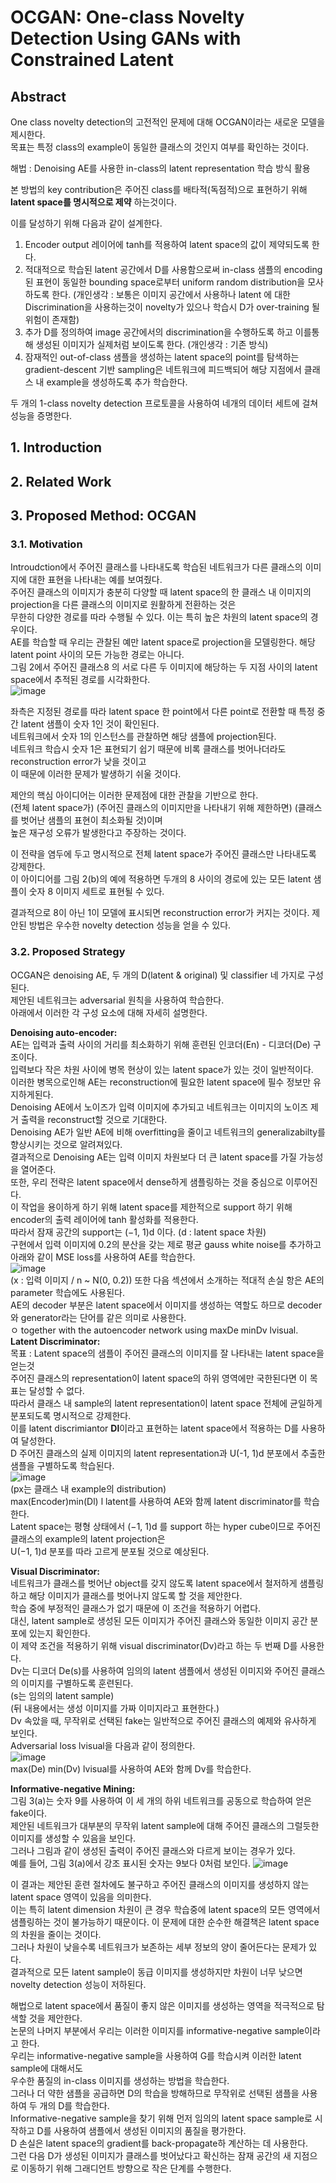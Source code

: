 # OCGAN: One-class Novelty Detection Using GANs with Constrained Latent

## Abstract
One class novelty detection의 고전적인 문제에 대해 OCGAN이라는 새로운 모델을 제시한다.  
목표는 특정 class의 example이 동일한 클래스의 것인지 여부를 확인하는 것이다.  

해법 : Denoising AE를 사용한 in-class의 latent representation 학습 방식 활용  
  
본 방법의 key contribution은 주어진 class를 배타적(독점적)으로 표현하기 위해 **latent space를 명시적으로 제약** 하는것이다.  

이를 달성하기 위해 다음과 같이 설계한다.
1) Encoder output 레이어에 tanh를 적용하여 latent space의 값이 제약되도록 한다. 
2) 적대적으로 학습된 latent 공간에서 D를 사용함으로써 in-class 샘플의 encoding된 표현이 동일한 bounding space로부터 uniform random distribution을 모사하도록 한다. 
(개인생각 : 보통은 이미지 공간에서 사용하나 latent 에 대한 Discrimination을 사용하는것이 novelty가 있으나 학습시 D가 over-training 될 위험이 존재함)
3) 추가 D를 정의하여 image 공간에서의 discrimination을 수행하도록 하고 이를통해 생성된 이미지가 실제처럼 보이도록 한다.
(개인생각 : 기존 방식)
4) 잠재적인 out-of-class 샘플을 생성하는 latent space의 point를 탐색하는 gradient-descent 기반 sampling은 네트워크에 피드백되어 해당 지점에서 클래스 내 example을 생성하도록 추가 학습한다.


두 개의 1-class novelty detection 프로토콜을 사용하여 네개의 데이터 세트에 걸쳐 성능을 증명한다.


## 1. Introduction
## 2. Related Work
## 3. Proposed Method: OCGAN
### 3.1. Motivation
Introudction에서 주어진 클래스를 나타내도록 학습된 네트워크가 다른 클래스의 이미지에 대한 표현을 나타내는 예를 보여줬다.  
주어진 클래스의 이미지가 충분히 다양할 때 latent space의 한 클래스 내 이미지의 projection을 다른 클래스의 이미지로 원활하게 전환하는 것은  
무한히 다양한 경로를 따라 수행될 수 있다. 이는 특히 높은 차원의 latent space의 경우이다.  
AE를 학습할 때 우리는 관찰된 예만 latent space로 projection을 모델링한다.
해당 latent point 사이의 모든 가능한 경로는 아니다.  
그림 2에서 주어진 클래스8 의 서로 다른 두 이미지에 해당하는 두 지점 사이의 latent space에서 추적된 경로를 시각화한다.  
![image](https://user-images.githubusercontent.com/40943064/145534081-a68d76e9-99fc-431b-a787-38e3f3927fe7.png)

좌측은 지정된 경로를 따라 latent space 한 point에서 다른 point로 전환할 때 특정 중간 latent 샘플이 숫자 1인 것이 확인된다.  
네트워크에서 숫자 1의 인스턴스를 관찰하면 해당 샘플에 projection된다.  
네트워크 학습시 숫자 1은 표현되기 쉽기 때문에 비록 클래스를 벗어나더라도 reconstruction error가 낮을 것이고  
이 때문에 이러한 문제가 발생하기 쉬울 것이다.

제안의 핵심 아이디어는 이러한 문제점에 대한 관찰을 기반으로 한다.  
(전체 latent space가) (주어진 클래스의 이미지만을 나타내기 위해 제한하면) (클래스를 벗어난 샘플의 표현이 최소화될 것)이며  
높은 재구성 오류가 발생한다고 주장하는 것이다.  

이 전략을 염두에 두고 명시적으로 전체 latent space가 주어진 클래스만 나타내도록 강제한다.  
이 아이디어를 그림 2(b)의 예에 적용하면 두개의 8 사이의 경로에 있는 모든 latent 샘플이 숫자 8 이미지 세트로 표현될 수 있다.  

결과적으로 8이 아닌 1이 모델에 표시되면 reconstruction error가 커지는 것이다. 
제안된 방법은 우수한 novelty detection 성능을 얻을 수 있다.  

### 3.2. Proposed Strategy
OCGAN은 denoising AE, 두 개의 D(latent & original) 및 classifier 네 가지로 구성된다.  
제안된 네트워크는 adversarial 원칙을 사용하여 학습한다.  
아래에서 이러한 각 구성 요소에 대해 자세히 설명한다.  

**Denoising auto-encoder:**  
AE는 입력과 출력 사이의 거리를 최소화하기 위해 훈련된 인코더(En) - 디코더(De) 구조이다.  
입력보다 작은 차원 사이에 병목 현상이 있는 latent space가 있는 것이 일반적이다.  
이러한 병목으로인해 AE는 reconstruction에 필요한 latent space에 필수 정보만 유지하게된다.  
Denoising AE에서 노이즈가 입력 이미지에 추가되고 네트워크는 이미지의 노이즈 제거 출력을 reconstruct할 것으로 기대한다.  
Denoising AE가 일반 AE에 비해 overfitting을 줄이고 네트워크의 generalizabilty를 향상시키는 것으로 알려져있다.  
결과적으로 Denoising AE는 입력 이미지 차원보다 더 큰 latent space를 가질 가능성을 열어준다.  
또한, 우리 전략은 latent space에서 dense하게 샘플링하는 것을 중심으로 이루어진다.  
이 작업을 용이하게 하기 위해  latent space를 제한적으로 support 하기 위해 encoder의 출력 레이어에 tanh 활성화를 적용한다.  
따라서 잠재 공간의 support는 (−1, 1)d 이다. (d :  latent space 차원)  
구현에서 입력 이미지에 0.2의 분산을 갖는 제로 평균 gauss white noise를 추가하고 아래와 같이 MSE loss를 사용하여 AE를 학습한다.  
![image](https://user-images.githubusercontent.com/40943064/145535904-35b79d2e-0a68-4ff0-8088-b126009aeaa3.png)  
(x : 입력 이미지 / n ~ N(0, 0.2))
또한 다음 섹션에서 소개하는 적대적 손실 항은 AE의 parameter 학습에도 사용된다.  
AE의 decoder 부분은 latent space에서 이미지를 생성하는 역할도 하므로 decoder와 generator라는 단어를 같은 의미로 사용한다.  
ㅇ together with the autoencoder network using maxDe minDv lvisual.
**Latent Discriminator:**  
목표 : Latent space의 샘플이 주어진 클래스의 이미지를 잘 나타내는 latent space을 얻는것  
주어진 클래스의 representation이 latent space의 하위 영역에만 국한된다면 이 목표는 달성할 수 없다.  
따라서 클래스 내 sample의 latent representation이 latent space 전체에 균일하게 분포되도록 명시적으로 강제한다.  
이를 latent discrimiantor **Dl**이라고 표현하는 latent space에서 적용하는 D를 사용하여 달성한다.  
D 주어진 클래스의 실제 이미지의 latent representation과 U(-1, 1)d 분포에서 추출한 샘플을 구별하도록 학습된다.  
![image](https://user-images.githubusercontent.com/40943064/145536716-15009fbb-deb1-4218-8017-762d06e2f0ff.png)  
(px는 클래스 내 example의 distribution)  
max(Encoder)min(Dl) l latent를 사용하여 AE와 함께 latent discriminator를 학습한다.  
Latent space는 평형 상태에서 (−1, 1)d 를 support 하는 hyper cube이므로 주어진 클래스의 example의 latent projection은  
U(−1, 1)d 분포를 따라 고르게 분포될 것으로 예상된다.  
  
**Visual Discriminator:**  
네트워크가 클래스를 벗어난 object를 갖지 않도록 latent space에서 철저하게 샘플링하고 해당 이미지가 클래스를 벗어나지 않도록 할 것을 제안한다.  
학습 중에 부정적인 클래스가 없기 때문에 이 조건을 적용하기 어렵다.  
대신, latent sample로 생성된 모든 이미지가 주어진 클래스와 동일한 이미지 공간 분포에 있는지 확인한다.  
이 제약 조건을 적용하기 위해 visual discriminator(Dv)라고 하는 두 번째 D를 사용한다.  
Dv는 디코더 De(s)를 사용하여 임의의 latent 샘플에서 생성된 이미지와 주어진 클래스의 이미지를 구별하도록 훈련된다.  
(s는 임의의 latent sample)  
(뒤 내용에서는 생성 이미지를 가짜 이미지라고 표현한다.)  
Dv 속았을 때, 무작위로 선택된 fake는 일반적으로 주어진 클래스의 예제와 유사하게 보인다.  
Adversarial loss lvisual을 다음과 같이 정의한다.  
![image](https://user-images.githubusercontent.com/40943064/145537593-c136b191-9b88-439d-9738-f01b08c51a3e.png)  
max(De) min(Dv) lvisual를 사용하여 AE와 함께 Dv를 학습한다.  

**Informative-negative Mining:**  
그림 3(a)는 숫자 9를 사용하여 이 세 개의 하위 네트워크를 공동으로 학습하여 얻은 fake이다.  
제안된 네트워크가 대부분의 무작위 latent sample에 대해 주어진 클래스의 그럴듯한 이미지를 생성할 수 있음을 보인다.  
그러나 그림과 같이 생성된 출력이 주어진 클래스와 다르게 보이는 경우가 있다.  
예를 들어, 그림 3(a)에서 강조 표시된 숫자는 9보다 0처럼 보인다. 
![image](https://user-images.githubusercontent.com/40943064/145538124-879a5da4-79b7-428b-a874-45b070a2bf1a.png)

이 결과는 제안된 훈련 절차에도 불구하고 주어진 클래스의 이미지를 생성하지 않는 latent space 영역이 있음을 의미한다.  
이는 특히 latent dimension 차원이 큰 경우 학습중에 latent space의 모든 영역에서 샘플링하는 것이 불가능하기 때문이다. 
이 문제에 대한 순수한 해결책은 latent space의 차원을 줄이는 것이다.  
그러나 차원이 낮을수록 네트워크가 보존하는 세부 정보의 양이 줄어든다는 문제가 있다.  
결과적으로 모든 latent sample이 동급 이미지를 생성하지만 차원이 너무 낮으면 novelty detection 성능이 저하된다.

해법으로 latent space에서 품질이 좋지 않은 이미지를 생성하는 영역을 적극적으로 탐색할 것을 제안한다.  
논문의 나머지 부분에서 우리는 이러한 이미지를 informative-negative sample이라고 한다.  
우리는 informative-negative sample을 사용하여 G를 학습시켜 이러한 latent sample에 대해서도  
우수한 품질의 in-class 이미지를 생성하는 방법을 학습한다.  
그러나 더 약한 샘플을 공급하면 D의 학습을 방해하므로 무작위로 선택된 샘플을 사용하여 두 개의 D를 학습한다.  
Informative-negative sample을 찾기 위해 먼저 임의의 latent space sample로 시작하고 D를 사용하여 샘플에서 생성된 이미지의 품질을 평가한다.  
D 손실은 latent space의 gradient를 back-propagate하 계산하는 데 사용한다.  
그런 다음 D가 생성된 이미지가 클래스를 벗어났다고 확신하는 잠재 공간의 새 지점으로 이동하기 위해 그래디언트 방향으로 작은 단계를 수행한다.  


